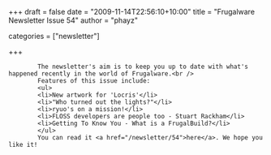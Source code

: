 
+++
draft = false
date = "2009-11-14T22:56:10+10:00"
title = "Frugalware Newsletter Issue 54"
author = "phayz"

categories = ["newsletter"]

+++

            The newsletter's aim is to keep you up to date with what's happened recently in the world of Frugalware.<br />
            Features of this issue include:
            <ul>
            <li>New artwork for 'Locris'</li>
            <li>"Who turned out the lights?"</li>
            <li>ryuo's on a mission!</li>
            <li>FLOSS developers are people too - Stuart Rackham</li>
            <li>Getting To Know You - What is a FrugalBuild?</li>
            </ul>
            You can read it <a href="/newsletter/54">here</a>. We hope you like it!
            
        